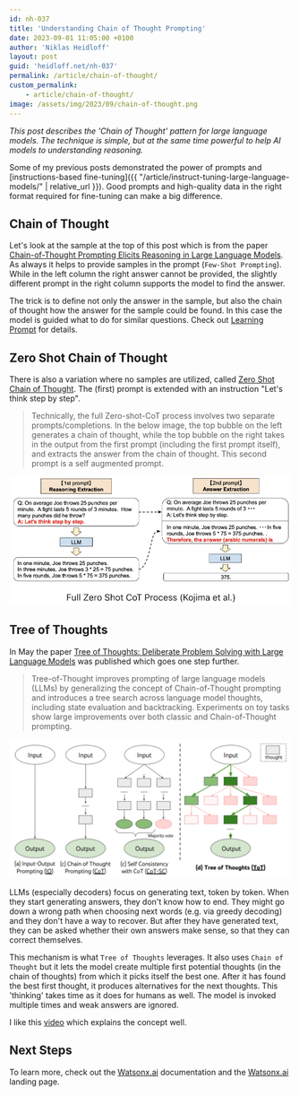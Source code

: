 ```yaml
---
id: nh-037
title: 'Understanding Chain of Thought Prompting'
date: 2023-09-01 11:05:00 +0100
author: 'Niklas Heidloff'
layout: post
guid: 'heidloff.net/nh-037'
permalink: /article/chain-of-thought/
custom_permalink:
    - article/chain-of-thought/
image: /assets/img/2023/09/chain-of-thought.png
---
```


*This post describes the 'Chain of Thought' pattern for large language models. The technique is simple, but at the same time powerful to help AI models to understanding reasoning.*

Some of my previous posts demonstrated the power of prompts and [instructions-based fine-tuning]({{ "/article/instruct-tuning-large-language-models/" | relative_url }}). Good prompts and high-quality data in the right format required for fine-tuning can make a big difference.

## Chain of Thought

Let's look at the sample at the top of this post which is from the paper [Chain-of-Thought Prompting Elicits Reasoning in Large Language Models](https://arxiv.org/pdf/2201.11903.pdf). As always it helps to provide samples in the prompt (`Few-Shot Prompting`). While in the left column the right answer cannot be provided, the slightly different prompt in the right column supports the model to find the answer.

The trick is to define not only the answer in the sample, but also the chain of thought how the answer for the sample could be found. In this case the model is guided what to do for similar questions. Check out [Learning Prompt](https://learnprompting.org/docs/intermediate/chain_of_thought) for details.

## Zero Shot Chain of Thought

There is also a variation where no samples are utilized, called [Zero Shot Chain of Thought](https://learnprompting.org/docs/intermediate/zero_shot_cot). The (first) prompt is extended with an instruction "Let's think step by step".

> Technically, the full Zero-shot-CoT process involves two separate prompts/completions. In the below image, the top bubble on the left generates a chain of thought, while the top bubble on the right takes in the output from the first prompt (including the first prompt itself), and extracts the answer from the chain of thought. This second prompt is a self augmented prompt.

![image](/assets/img/2023/09/zero-cot.png)

## Tree of Thoughts

In May the paper [Tree of Thoughts: Deliberate Problem Solving with Large Language Models](https://arxiv.org/pdf/2305.10601.pdf) was published which goes one step further.

> Tree-of-Thought improves prompting of large language models (LLMs) by generalizing the concept of Chain-of-Thought prompting and introduces a tree search across language model thoughts, including state evaluation and backtracking. Experiments on toy tasks show large improvements over both classic and Chain-of-Thought prompting.

![image](/assets/img/2023/09/tree.png)

LLMs (especially decoders) focus on generating text, token by token. When they start generating answers, they don't know how to end. They might go down a wrong path when choosing next words (e.g. via greedy decoding) and they don't have a way to recover. But after they have generated text, they can be asked whether their own answers make sense, so that they can correct themselves.

This mechanism is what `Tree of Thoughts` leverages. It also uses `Chain of Thought` but it lets the model create multiple first potential thoughts (in the chain of thoughts) from which it picks itself the best one. After it has found the best first thought, it produces alternatives for the next thoughts. This 'thinking' takes time as it does for humans as well. The model is invoked multiple times and weak answers are ignored.

I like this [video](https://youtu.be/ut5kp56wW_4?si=a8XezIBRHlRIXY1G) which explains the concept well.

## Next Steps

To learn more, check out the [Watsonx.ai](https://eu-de.dataplatform.cloud.ibm.com/docs/content/wsj/analyze-data/fm-overview.html?context=wx&audience=wdp) documentation and the [Watsonx.ai](https://www.ibm.com/products/watsonx-ai) landing page.